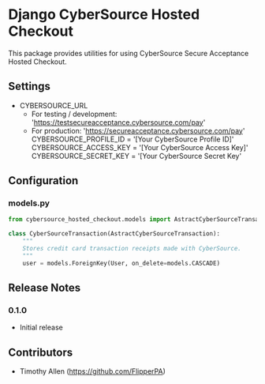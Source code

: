 # Django CyberSource Hosted Checkout

This package provides utilities for using CyberSource Secure Acceptance Hosted Checkout.

## Settings

* CYBERSOURCE_URL
    * For testing / development: 'https://testsecureacceptance.cybersource.com/pay'
    * For production: 'https://secureacceptance.cybersource.com/pay'
CYBERSOURCE_PROFILE_ID = '[Your CyberSource Profile ID]'
CYBERSOURCE_ACCESS_KEY = '[Your CyberSource Access Key]'
CYBERSOURCE_SECRET_KEY = '[Your CyberSource Secret Key'

## Configuration

### models.py

```python
from cybersource_hosted_checkout.models import AstractCyberSourceTransaction

class CyberSourceTransaction(AstractCyberSourceTransaction):
    """
    Stores credit card transaction receipts made with CyberSource.
    """
    user = models.ForeignKey(User, on_delete=models.CASCADE)
```

## Release Notes

### 0.1.0

* Initial release

## Contributors

* Timothy Allen (https://github.com/FlipperPA)
